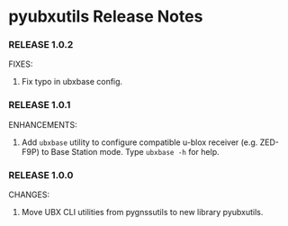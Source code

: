 # pyubxutils Release Notes

### RELEASE 1.0.2

FIXES:

1. Fix typo in ubxbase config. 

### RELEASE 1.0.1

ENHANCEMENTS:

1. Add `ubxbase` utility to configure compatible u-blox receiver (e.g. ZED-F9P) to Base Station mode. Type `ubxbase -h` for help.

### RELEASE 1.0.0

CHANGES:

1. Move UBX CLI utilities from pygnssutils to new library pyubxutils.

